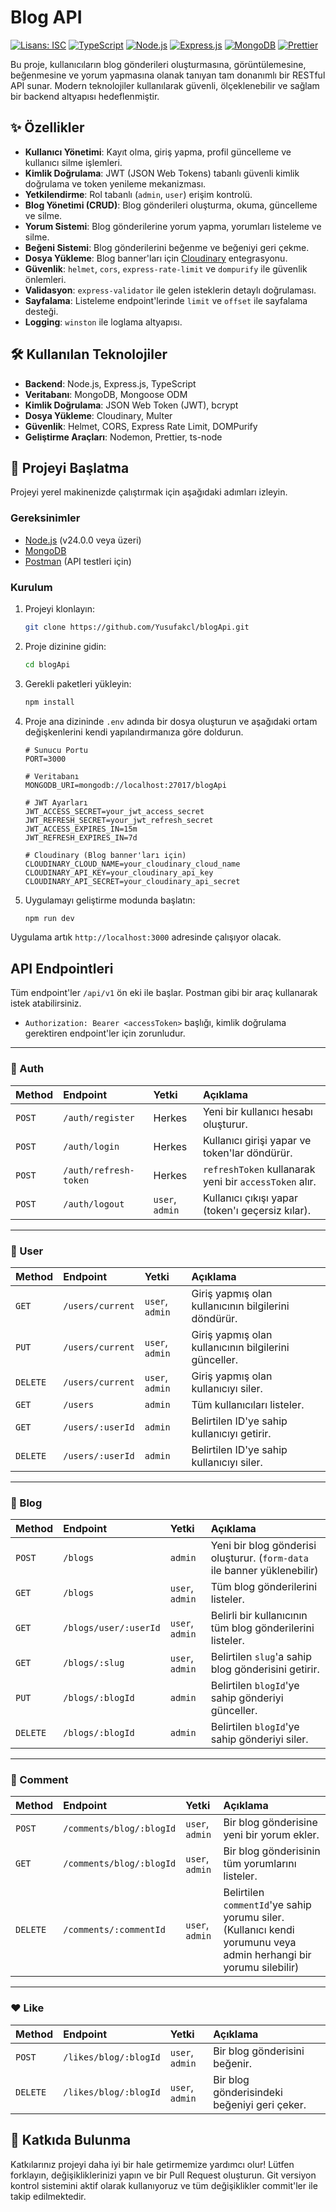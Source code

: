 
# Blog API

[![Lisans: ISC](https://img.shields.io/badge/Lisans-ISC-blue.svg)](https://opensource.org/licenses/ISC)
[![TypeScript](https://img.shields.io/badge/TypeScript-5.8.3-blue?logo=typescript)](https://www.typescriptlang.org/)
[![Node.js](https://img.shields.io/badge/Node.js-24.0.0-green?logo=node.js)](https://nodejs.org/)
[![Express.js](https://img.shields.io/badge/Express.js-5.1.0-orange?logo=express)](https://expressjs.com/)
[![MongoDB](https://img.shields.io/badge/MongoDB-8.16.2-green?logo=mongodb)](https://www.mongodb.com/)
[![Prettier](https://img.shields.io/badge/code_style-Prettier-ff69b4.svg)](https://prettier.io/)

Bu proje, kullanıcıların blog gönderileri oluşturmasına, görüntülemesine, beğenmesine ve yorum yapmasına olanak tanıyan tam donanımlı bir RESTful API sunar. Modern teknolojiler kullanılarak güvenli, ölçeklenebilir ve sağlam bir backend altyapısı hedeflenmiştir.

## ✨ Özellikler

- **Kullanıcı Yönetimi**: Kayıt olma, giriş yapma, profil güncelleme ve kullanıcı silme işlemleri.
- **Kimlik Doğrulama**: JWT (JSON Web Tokens) tabanlı güvenli kimlik doğrulama ve token yenileme mekanizması.
- **Yetkilendirme**: Rol tabanlı (`admin`, `user`) erişim kontrolü.
- **Blog Yönetimi (CRUD)**: Blog gönderileri oluşturma, okuma, güncelleme ve silme.
- **Yorum Sistemi**: Blog gönderilerine yorum yapma, yorumları listeleme ve silme.
- **Beğeni Sistemi**: Blog gönderilerini beğenme ve beğeniyi geri çekme.
- **Dosya Yükleme**: Blog banner'ları için [Cloudinary](https://cloudinary.com/) entegrasyonu.
- **Güvenlik**: `helmet`, `cors`, `express-rate-limit` ve `dompurify` ile güvenlik önlemleri.
- **Validasyon**: `express-validator` ile gelen isteklerin detaylı doğrulaması.
- **Sayfalama**: Listeleme endpoint'lerinde `limit` ve `offset` ile sayfalama desteği.
- **Logging**: `winston` ile loglama altyapısı.

## 🛠️ Kullanılan Teknolojiler

- **Backend**: Node.js, Express.js, TypeScript
- **Veritabanı**: MongoDB, Mongoose ODM
- **Kimlik Doğrulama**: JSON Web Token (JWT), bcrypt
- **Dosya Yükleme**: Cloudinary, Multer
- **Güvenlik**: Helmet, CORS, Express Rate Limit, DOMPurify
- **Geliştirme Araçları**: Nodemon, Prettier, ts-node

## 🚀 Projeyi Başlatma

Projeyi yerel makinenizde çalıştırmak için aşağıdaki adımları izleyin.

### Gereksinimler

- [Node.js](https://nodejs.org/) (v24.0.0 veya üzeri)
- [MongoDB](https://www.mongodb.com/try/download/community)
- [Postman](https://www.postman.com/downloads/) (API testleri için)

### Kurulum

1. Projeyi klonlayın:
   ```sh
   git clone https://github.com/Yusufakcl/blogApi.git
   ```
2. Proje dizinine gidin:
   ```sh
   cd blogApi
   ```
3. Gerekli paketleri yükleyin:
   ```sh
   npm install
   ```
4. Proje ana dizininde `.env` adında bir dosya oluşturun ve aşağıdaki ortam değişkenlerini kendi yapılandırmanıza göre doldurun.
   ```env
   # Sunucu Portu
   PORT=3000

   # Veritabanı
   MONGODB_URI=mongodb://localhost:27017/blogApi

   # JWT Ayarları
   JWT_ACCESS_SECRET=your_jwt_access_secret
   JWT_REFRESH_SECRET=your_jwt_refresh_secret
   JWT_ACCESS_EXPIRES_IN=15m
   JWT_REFRESH_EXPIRES_IN=7d

   # Cloudinary (Blog banner'ları için)
   CLOUDINARY_CLOUD_NAME=your_cloudinary_cloud_name
   CLOUDINARY_API_KEY=your_cloudinary_api_key
   CLOUDINARY_API_SECRET=your_cloudinary_api_secret
   ```
5. Uygulamayı geliştirme modunda başlatın:
   ```sh
   npm run dev
   ```
Uygulama artık `http://localhost:3000` adresinde çalışıyor olacak.

## API Endpointleri

Tüm endpoint'ler `/api/v1` ön eki ile başlar. Postman gibi bir araç kullanarak istek atabilirsiniz.

- `Authorization: Bearer <accessToken>` başlığı, kimlik doğrulama gerektiren endpoint'ler için zorunludur.

---

### 🔑 Auth

| Method | Endpoint          | Yetki  | Açıklama                                    |
| :----- | :---------------- | :----- | :------------------------------------------ |
| `POST` | `/auth/register`  | Herkes | Yeni bir kullanıcı hesabı oluşturur.          |
| `POST` | `/auth/login`     | Herkes | Kullanıcı girişi yapar ve token'lar döndürür. |
| `POST` | `/auth/refresh-token` | Herkes | `refreshToken` kullanarak yeni bir `accessToken` alır. |
| `POST` | `/auth/logout`    | `user`, `admin` | Kullanıcı çıkışı yapar (token'ı geçersiz kılar). |

---

### 👤 User

| Method   | Endpoint           | Yetki       | Açıklama                                       |
| :------- | :----------------- | :---------- | :--------------------------------------------- |
| `GET`    | `/users/current`   | `user`, `admin` | Giriş yapmış olan kullanıcının bilgilerini döndürür. |
| `PUT`    | `/users/current`   | `user`, `admin` | Giriş yapmış olan kullanıcının bilgilerini günceller. |
| `DELETE` | `/users/current`   | `user`, `admin` | Giriş yapmış olan kullanıcıyı siler.            |
| `GET`    | `/users`           | `admin`     | Tüm kullanıcıları listeler.                       |
| `GET`    | `/users/:userId`   | `admin`     | Belirtilen ID'ye sahip kullanıcıyı getirir.    |
| `DELETE` | `/users/:userId`   | `admin`     | Belirtilen ID'ye sahip kullanıcıyı siler.      |

---

### 📝 Blog

| Method   | Endpoint              | Yetki       | Açıklama                                                           |
| :------- | :-------------------- | :---------- | :----------------------------------------------------------------- |
| `POST`   | `/blogs`              | `admin`     | Yeni bir blog gönderisi oluşturur. (`form-data` ile banner yüklenebilir) |
| `GET`    | `/blogs`              | `user`, `admin` | Tüm blog gönderilerini listeler.                                    |
| `GET`    | `/blogs/user/:userId` | `user`, `admin` | Belirli bir kullanıcının tüm blog gönderilerini listeler.          |
| `GET`    | `/blogs/:slug`        | `user`, `admin` | Belirtilen `slug`'a sahip blog gönderisini getirir.                 |
| `PUT`    | `/blogs/:blogId`      | `admin`     | Belirtilen `blogId`'ye sahip gönderiyi günceller.                  |
| `DELETE` | `/blogs/:blogId`      | `admin`     | Belirtilen `blogId`'ye sahip gönderiyi siler.                      |

---

### 💬 Comment

| Method   | Endpoint                | Yetki       | Açıklama                                                |
| :------- | :---------------------- | :---------- | :------------------------------------------------------ |
| `POST`   | `/comments/blog/:blogId` | `user`, `admin` | Bir blog gönderisine yeni bir yorum ekler.              |
| `GET`    | `/comments/blog/:blogId` | `user`, `admin` | Bir blog gönderisinin tüm yorumlarını listeler.         |
| `DELETE` | `/comments/:commentId`   | `user`, `admin` | Belirtilen `commentId`'ye sahip yorumu siler. (Kullanıcı kendi yorumunu veya admin herhangi bir yorumu silebilir) |

---

### ❤️ Like

| Method   | Endpoint           | Yetki       | Açıklama                               |
| :------- | :----------------- | :---------- | :------------------------------------- |
| `POST`   | `/likes/blog/:blogId`  | `user`, `admin` | Bir blog gönderisini beğenir.            |
| `DELETE` | `/likes/blog/:blogId`  | `user`, `admin` | Bir blog gönderisindeki beğeniyi geri çeker. |

## 🤝 Katkıda Bulunma

Katkılarınız projeyi daha iyi bir hale getirmemize yardımcı olur! Lütfen forklayın, değişikliklerinizi yapın ve bir Pull Request oluşturun. Git versiyon kontrol sistemini aktif olarak kullanıyoruz ve tüm değişiklikler commit'ler ile takip edilmektedir. 